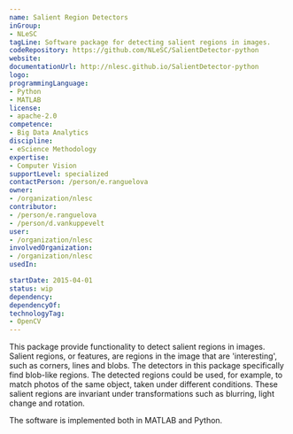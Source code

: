 ```yaml
---
name: Salient Region Detectors
inGroup:
- NLeSC
tagLine: Software package for detecting salient regions in images.
codeRepository: https://github.com/NLeSC/SalientDetector-python
website:
documentationUrl: http://nlesc.github.io/SalientDetector-python
logo:
programmingLanguage:
- Python
- MATLAB
license:
- apache-2.0
competence:
- Big Data Analytics
discipline:
- eScience Methodology
expertise:
- Computer Vision
supportLevel: specialized
contactPerson: /person/e.ranguelova
owner:
- /organization/nlesc
contributor:
- /person/e.ranguelova
- /person/d.vankuppevelt
user:
- /organization/nlesc
involvedOrganization:
- /organization/nlesc
usedIn:

startDate: 2015-04-01
status: wip
dependency:
dependencyOf:
technologyTag:
- OpenCV
---
```

This package provide functionality to detect salient regions in images. Salient regions, or features, are regions in the image that are 'interesting', such as corners, lines and blobs. The detectors in this package specifically find blob-like regions. The detected regions could be used, for example, to match photos of the same object, taken under different conditions. These salient regions are invariant under transformations such as blurring, light change and rotation.

The software is implemented both in MATLAB and Python.
